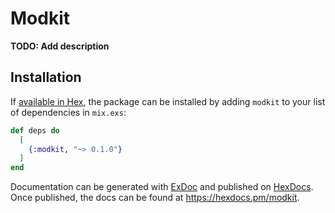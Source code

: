 # Modkit

**TODO: Add description**

## Installation

If [available in Hex](https://hex.pm/docs/publish), the package can be installed
by adding `modkit` to your list of dependencies in `mix.exs`:

```elixir
def deps do
  [
    {:modkit, "~> 0.1.0"}
  ]
end
```

Documentation can be generated with [ExDoc](https://github.com/elixir-lang/ex_doc)
and published on [HexDocs](https://hexdocs.pm). Once published, the docs can
be found at <https://hexdocs.pm/modkit>.

